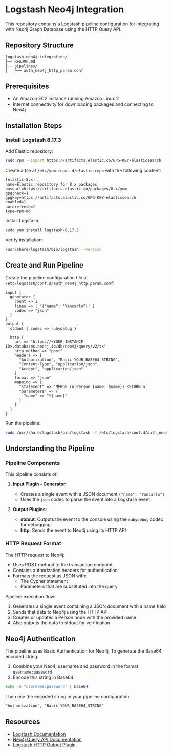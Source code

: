 # Logstash Neo4j Integration

This repository contains a Logstash pipeline configuration for integrating with Neo4j Graph Database using the HTTP Query API.

## Repository Structure

```
logstash-neo4j-integration/
├── README.md
├── pipelines/
│   └── auth_neo4j_http_param.conf
```

## Prerequisites

- An Amazon EC2 instance running Amazon Linux 2
- Internet connectivity for downloading packages and connecting to Neo4j

## Installation Steps

### Install Logstash 8.17.3

Add Elastic repository:
```bash
sudo rpm --import https://artifacts.elastic.co/GPG-KEY-elasticsearch
```

Create a file at `/etc/yum.repos.d/elastic.repo` with the following content:
```
[elastic-8.x]
name=Elastic repository for 8.x packages
baseurl=https://artifacts.elastic.co/packages/8.x/yum
gpgcheck=1
gpgkey=https://artifacts.elastic.co/GPG-KEY-elasticsearch
enabled=1
autorefresh=1
type=rpm-md
```

Install Logstash:
```bash
sudo yum install logstash-8.17.3
```

Verify installation:
```bash
/usr/share/logstash/bin/logstash --version
```

## Create and Run Pipeline

Create the pipeline configuration file at `/etc/logstash/conf.d/auth_neo4j_http_param.conf`:

```
input {
  generator {
    count => 1
    lines => [ '{"name": "Yancarlo"}' ]
    codec => "json"
  }
}
output {
  stdout { codec => rubydebug }
  
  http {
    url => "https://<YOUR-INSTANCE-ID>.databases.neo4j.io/db/neo4j/query/v2/tx"
    http_method => "post"
    headers => [
      "Authorization", "Basic YOUR_BASE64_STRING",
      "Content-Type", "application/json",
      "Accept", "application/json"
    ]
    format => "json"
    mapping => {
      "statement" => 'MERGE (n:Person {name: $name}) RETURN n'
      "parameters" => {
        "name" => "%{name}"
      }
    }
  }
}
```

Run the pipeline:
```bash
sudo /usr/share/logstash/bin/logstash -f /etc/logstash/conf.d/auth_neo4j_http_param.conf
```

## Understanding the Pipeline

### Pipeline Components

This pipeline consists of:

1. **Input Plugin - Generator**:
   - Creates a single event with a JSON document `{"name": "Yancarlo"}`
   - Uses the `json` codec to parse the event into a Logstash event

2. **Output Plugins**:
   - **stdout**: Outputs the event to the console using the `rubydebug` codec for debugging
   - **http**: Sends the event to Neo4j using its HTTP API

### HTTP Request Format

The HTTP request to Neo4j:
- Uses POST method to the transaction endpoint
- Contains authorization headers for authentication
- Formats the request as JSON with:
  - The Cypher statement 
  - Parameters that are substituted into the query

Pipeline execution flow:
1. Generates a single event containing a JSON document with a name field
2. Sends that data to Neo4j using the HTTP API
3. Creates or updates a Person node with the provided name
4. Also outputs the data to stdout for verification

## Neo4j Authentication

The pipeline uses Basic Authentication for Neo4j. To generate the Base64 encoded string:

1. Combine your Neo4j username and password in the format `username:password`
2. Encode this string in Base64

```bash
echo -n "username:password" | base64
```

Then use the encoded string in your pipeline configuration:
```
"Authorization", "Basic YOUR_BASE64_STRING"
```

## Resources

- [Logstash Documentation](https://www.elastic.co/guide/en/logstash/current/index.html)
- [Neo4j Query API Documentation](https://neo4j.com/docs/query-api/current/)
- [Logstash HTTP Output Plugin](https://www.elastic.co/guide/en/logstash/current/plugins-outputs-http.html)